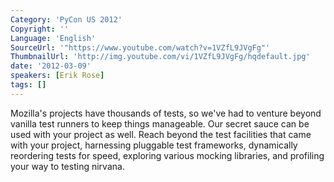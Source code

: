```yaml
---
Category: 'PyCon US 2012'
Copyright: ''
Language: 'English'
SourceUrl: '"https://www.youtube.com/watch?v=1VZfL9JVgFg"'
ThumbnailUrl: 'http://img.youtube.com/vi/1VZfL9JVgFg/hqdefault.jpg'
date: '2012-03-09'
speakers: [Erik Rose]
tags: []
---
```

Mozilla's projects have thousands of tests, so we've had to venture beyond
vanilla test runners to keep things manageable. Our secret sauce can be used
with your project as well. Reach beyond the test facilities that came with
your project, harnessing pluggable test frameworks, dynamically reordering
tests for speed, exploring various mocking libraries, and profiling your way
to testing nirvana.

